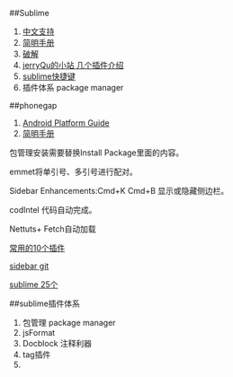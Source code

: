 ##Sublime
1. [中文支持](http://www.fuzhaopeng.com/2012/sublime-text-2-with-gb2312-gbk-support/)
2. [简明手册](http://lucifr.com/139225/sublime-text-2-tricks-and-tips/)
3. [破解](http://www.hphq.net/Marketing/Designs/7.html)
4. [jerryQu的小站 几个插件介绍](http://www.imququ.com/post/i_love_sublime-text-2.html)
5. [sublime快捷键](http://www.cnblogs.com/rollenholt/archive/2012/07/30/2616089.html)
6. 插件体系 package manager

##phonegap
1. [Android Platform Guide](http://docs.phonegap.com/en/2.9.0/guide_getting-started_android_index.md.html#Android%20Platform%20Guide)
2. [简明手册](http://lucifr.com/139225/sublime-text-2-tricks-and-tips/)

包管理安装需要替换Install Package里面的内容。

emmet将单引号、多引号进行配对。

Sidebar Enhancements:Cmd+K Cmd+B 显示或隐藏侧边栏。

codIntel 代码自动完成。

Nettuts+ Fetch自动加载

[常用的10个插件](http://www.henriquebarroso.com/my-top-10sublime-2-plugins/)

[sidebar git](http://blog.miniasp.com/post/2014/01/07/Useful-tool-Sublime-Text-3-Quick-Start.aspx)

[sublime 25个](https://blog.generalassemb.ly/sublime-text-3-tips-tricks-shortcuts/)


##sublime插件体系
1. 包管理 package manager
2. jsFormat 
3. Docblock 注释利器
4. tag插件
5. 


